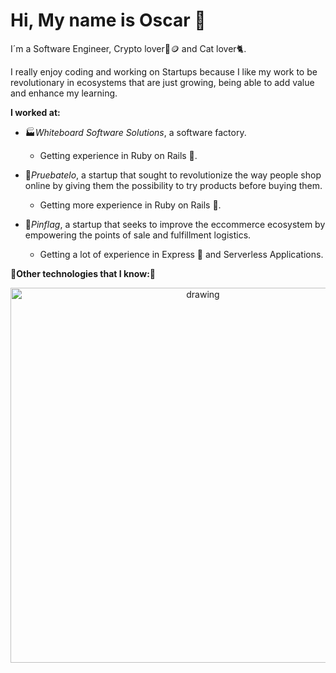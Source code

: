 # Hi, My name is Oscar 🫢
I´m a Software Engineer, Crypto lover🚀🪙 and Cat lover🐈. 

I really enjoy coding and working on Startups because I like my work to be revolutionary in ecosystems that are just growing, 
being able to add value and enhance my learning.

**I worked at:**
* 🏭*Whiteboard Software Solutions*, a software factory.
  * Getting experience in Ruby on Rails 💎.

* 👚*Pruebatelo*, a startup that sought to revolutionize the way people shop online by giving them the possibility to try products before buying them.
  * Getting more experience in Ruby on Rails 💎.

* 🛒*Pinflag*, a startup that seeks to improve the eccommerce ecosystem by empowering the points of sale and fulfillment logistics.
  * Getting a lot of experience in Express 🚃 and Serverless Applications.


**🌟Other technologies that I know:🌟**

<!---
![Stack](https://user-images.githubusercontent.com/53796555/202622731-29f13379-692a-4b7a-9704-9de6e328e59b.png)
--->
<center>
  <img src="https://user-images.githubusercontent.com/53796555/202622731-29f13379-692a-4b7a-9704-9de6e328e59b.png" alt="drawing" width="600"/>
</center>
